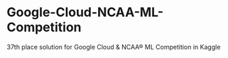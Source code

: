 # Google-Cloud-NCAA-ML-Competition
37th place solution for  Google Cloud &amp; NCAA® ML Competition in Kaggle
